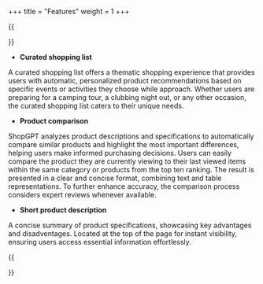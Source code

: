 +++
title = "Features"
weight = 1
+++

{{<section title="Features">}}
* **Curated shopping list**

A curated shopping list offers a thematic shopping experience that provides users with automatic, personalized product recommendations based on specific events or activities they choose while approach. Whether users are preparing for a camping tour, a clubbing night out, or any other occasion, the curated shopping list caters to their unique needs.

* **Product comparison**

ShopGPT analyzes product descriptions and specifications to automatically compare similar products and  highlight the most important differences, helping users make informed purchasing decisions. Users can easily compare the product they are currently viewing to their last viewed items within the same category or products from the top ten ranking. The result is presented in a clear and concise format, combining text and table representations. To further enhance accuracy, the comparison process considers expert reviews whenever available.

* **Short product description**

A concise summary of product specifications, showcasing key advantages and disadventages. Located at the top of the page for instant visibility, ensuring users access essential information effortlessly.

{{</section>}}